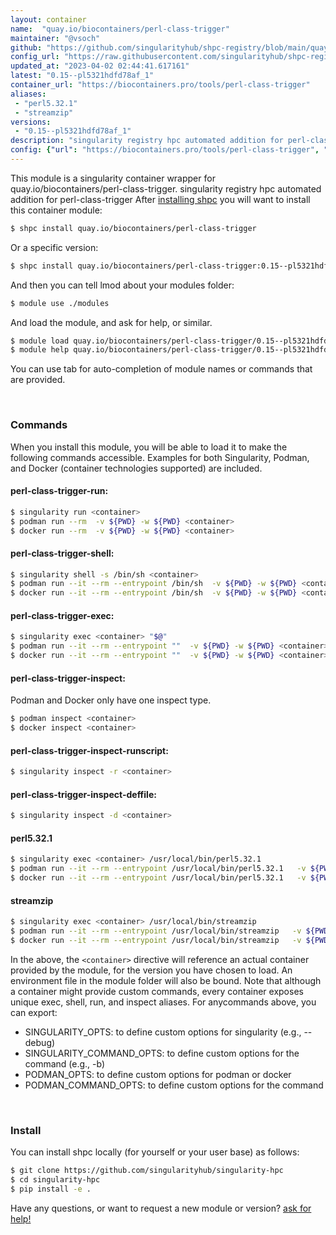 ```yaml
---
layout: container
name:  "quay.io/biocontainers/perl-class-trigger"
maintainer: "@vsoch"
github: "https://github.com/singularityhub/shpc-registry/blob/main/quay.io/biocontainers/perl-class-trigger/container.yaml"
config_url: "https://raw.githubusercontent.com/singularityhub/shpc-registry/main/quay.io/biocontainers/perl-class-trigger/container.yaml"
updated_at: "2023-04-02 02:44:41.617161"
latest: "0.15--pl5321hdfd78af_1"
container_url: "https://biocontainers.pro/tools/perl-class-trigger"
aliases:
 - "perl5.32.1"
 - "streamzip"
versions:
 - "0.15--pl5321hdfd78af_1"
description: "singularity registry hpc automated addition for perl-class-trigger"
config: {"url": "https://biocontainers.pro/tools/perl-class-trigger", "maintainer": "@vsoch", "description": "singularity registry hpc automated addition for perl-class-trigger", "latest": {"0.15--pl5321hdfd78af_1": "sha256:90a6d9de6bf81dab8658eaffa8e76dc7203a22e6c37d7c1f4940f5c4022110a7"}, "tags": {"0.15--pl5321hdfd78af_1": "sha256:90a6d9de6bf81dab8658eaffa8e76dc7203a22e6c37d7c1f4940f5c4022110a7"}, "docker": "quay.io/biocontainers/perl-class-trigger", "aliases": {"perl5.32.1": "/usr/local/bin/perl5.32.1", "streamzip": "/usr/local/bin/streamzip"}}
---
```


This module is a singularity container wrapper for quay.io/biocontainers/perl-class-trigger.
singularity registry hpc automated addition for perl-class-trigger
After [installing shpc](#install) you will want to install this container module:


```bash
$ shpc install quay.io/biocontainers/perl-class-trigger
```

Or a specific version:

```bash
$ shpc install quay.io/biocontainers/perl-class-trigger:0.15--pl5321hdfd78af_1
```

And then you can tell lmod about your modules folder:

```bash
$ module use ./modules
```

And load the module, and ask for help, or similar.

```bash
$ module load quay.io/biocontainers/perl-class-trigger/0.15--pl5321hdfd78af_1
$ module help quay.io/biocontainers/perl-class-trigger/0.15--pl5321hdfd78af_1
```

You can use tab for auto-completion of module names or commands that are provided.

<br>

### Commands

When you install this module, you will be able to load it to make the following commands accessible.
Examples for both Singularity, Podman, and Docker (container technologies supported) are included.

#### perl-class-trigger-run:

```bash
$ singularity run <container>
$ podman run --rm  -v ${PWD} -w ${PWD} <container>
$ docker run --rm  -v ${PWD} -w ${PWD} <container>
```

#### perl-class-trigger-shell:

```bash
$ singularity shell -s /bin/sh <container>
$ podman run --it --rm --entrypoint /bin/sh  -v ${PWD} -w ${PWD} <container>
$ docker run --it --rm --entrypoint /bin/sh  -v ${PWD} -w ${PWD} <container>
```

#### perl-class-trigger-exec:

```bash
$ singularity exec <container> "$@"
$ podman run --it --rm --entrypoint ""  -v ${PWD} -w ${PWD} <container> "$@"
$ docker run --it --rm --entrypoint ""  -v ${PWD} -w ${PWD} <container> "$@"
```

#### perl-class-trigger-inspect:

Podman and Docker only have one inspect type.

```bash
$ podman inspect <container>
$ docker inspect <container>
```

#### perl-class-trigger-inspect-runscript:

```bash
$ singularity inspect -r <container>
```

#### perl-class-trigger-inspect-deffile:

```bash
$ singularity inspect -d <container>
```


#### perl5.32.1

```bash
$ singularity exec <container> /usr/local/bin/perl5.32.1
$ podman run --it --rm --entrypoint /usr/local/bin/perl5.32.1   -v ${PWD} -w ${PWD} <container> -c " $@"
$ docker run --it --rm --entrypoint /usr/local/bin/perl5.32.1   -v ${PWD} -w ${PWD} <container> -c " $@"
```


#### streamzip

```bash
$ singularity exec <container> /usr/local/bin/streamzip
$ podman run --it --rm --entrypoint /usr/local/bin/streamzip   -v ${PWD} -w ${PWD} <container> -c " $@"
$ docker run --it --rm --entrypoint /usr/local/bin/streamzip   -v ${PWD} -w ${PWD} <container> -c " $@"
```



In the above, the `<container>` directive will reference an actual container provided
by the module, for the version you have chosen to load. An environment file in the
module folder will also be bound. Note that although a container
might provide custom commands, every container exposes unique exec, shell, run, and
inspect aliases. For anycommands above, you can export:

 - SINGULARITY_OPTS: to define custom options for singularity (e.g., --debug)
 - SINGULARITY_COMMAND_OPTS: to define custom options for the command (e.g., -b)
 - PODMAN_OPTS: to define custom options for podman or docker
 - PODMAN_COMMAND_OPTS: to define custom options for the command

<br>

### Install

You can install shpc locally (for yourself or your user base) as follows:

```bash
$ git clone https://github.com/singularityhub/singularity-hpc
$ cd singularity-hpc
$ pip install -e .
```

Have any questions, or want to request a new module or version? [ask for help!](https://github.com/singularityhub/singularity-hpc/issues)
